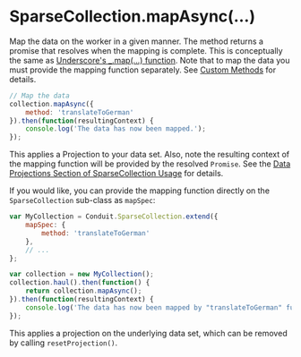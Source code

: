 # SparseCollection.mapAsync(...)
Map the data on the worker in a given manner.  The method returns a promise that resolves when the mapping is complete.
This is conceptually the same as [Underscore's _.map(...) function](http://underscorejs.org/#map).  Note that to map 
the data you must provide the mapping function separately.  See [Custom Methods](customMethods.html) for details.

```javascript
// Map the data
collection.mapAsync({
    method: 'translateToGerman'
}).then(function(resultingContext) {
    console.log('The data has now been mapped.');
});
```

This applies a Projection to your data set.  Also, note the resulting context of the mapping function will be provided 
by the resolved `Promise`.  See the [Data Projections Section of SparseCollection Usage](usage.html#data-projections) for details.

If you would like, you can provide the mapping function directly on the `SparseCollection` sub-class as `mapSpec`:

```javascript
var MyCollection = Conduit.SparseCollection.extend({
    mapSpec: {
        method: 'translateToGerman'
    },
    // ...
};

var collection = new MyCollection();
collection.haul().then(function() {
    return collection.mapAsync();
}).then(function(resultingContext) {
    console.log('The data has now been mapped by "translateToGerman" function');
});
```

This applies a projection on the underlying data set, which can be removed by calling `resetProjection()`.  